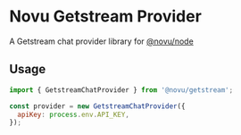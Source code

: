 # Novu Getstream Provider

A Getstream chat provider library for [@novu/node](https://github.com/khulnasoft/teleflow)

## Usage

```javascript
import { GetstreamChatProvider } from '@novu/getstream';

const provider = new GetstreamChatProvider({
  apiKey: process.env.API_KEY,
});
```
